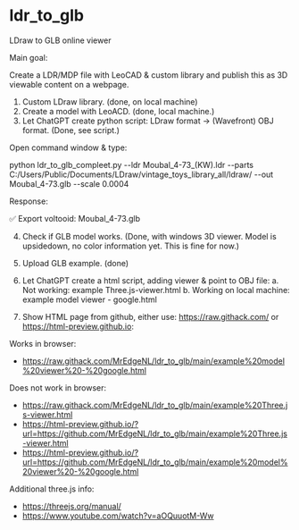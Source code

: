 # ldr_to_glb
LDraw to GLB online viewer

Main goal:

Create a LDR/MDP file with LeoCAD & custom library and publish this as 3D viewable content on a webpage.

1. Custom LDraw library. (done, on local machine)
2. Create a model with LeoACD. (done, local machine.)
3. Let ChatGPT create python script: LDraw format → (Wavefront) OBJ format. (Done, see script.)

Open command window & type:

python ldr_to_glb_compleet.py --ldr Moubal_4-73_(KW).ldr --parts C:/Users/Public/Documents/LDraw/vintage_toys_library_all/ldraw/ --out Moubal_4-73.glb --scale 0.0004

Response:

✅ Export voltooid: Moubal_4-73.glb

4. Check if GLB model works. (Done, with windows 3D viewer. Model is upsidedown, no color information yet. This is fine for now.)

5. Upload GLB example. (done)
6. Let ChatGPT create a html script, adding viewer & point to OBJ file:
   a. Not working: example Three.js-viewer.html
   b. Working on local machine: example model viewer - google.html
8. Show HTML page from github, either use: https://raw.githack.com/ or https://html-preview.github.io:

Works in browser:
* https://raw.githack.com/MrEdgeNL/ldr_to_glb/main/example%20model%20viewer%20-%20google.html

Does not work in browser:
* https://raw.githack.com/MrEdgeNL/ldr_to_glb/main/example%20Three.js-viewer.html
* https://html-preview.github.io/?url=https://github.com/MrEdgeNL/ldr_to_glb/main/example%20Three.js-viewer.html
* https://html-preview.github.io/?url=https://github.com/MrEdgeNL/ldr_to_glb/main/example%20model%20viewer%20-%20google.html


Additional three.js info:
* https://threejs.org/manual/
* https://www.youtube.com/watch?v=aOQuuotM-Ww
